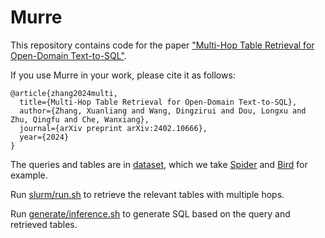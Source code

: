 # Murre
This repository contains code for the paper ["Multi-Hop Table Retrieval for Open-Domain Text-to-SQL"](https://arxiv.org/abs/2402.10666).

If you use Murre in your work, please cite it as follows:

```
@article{zhang2024multi,
  title={Multi-Hop Table Retrieval for Open-Domain Text-to-SQL},
  author={Zhang, Xuanliang and Wang, Dingzirui and Dou, Longxu and Zhu, Qingfu and Che, Wanxiang},
  journal={arXiv preprint arXiv:2402.10666},
  year={2024}
}
```

The queries and tables are in [dataset](./dataset/), which we take [Spider](https://yale-lily.github.io/spider) and [Bird](https://bird-bench.github.io) for example.

Run [slurm/run.sh](./slurm/run.sh) to retrieve the relevant tables with multiple hops.

Run [generate/inference.sh](./generate/slurm/inference.sh) to generate SQL based on the query and retrieved tables.

